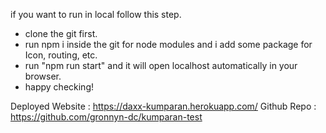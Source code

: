 if you want to run in local follow this step.

- clone the git first.
- run npm i inside the git for node modules and i add some package for Icon, routing, etc.
- run "npm run start" and it will open localhost automatically in your browser.
- happy checking!

Deployed Website : https://daxx-kumparan.herokuapp.com/
Github Repo : https://github.com/gronnyn-dc/kumparan-test
